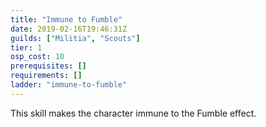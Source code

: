 ```yaml
---
title: "Immune to Fumble"
date: 2019-02-16T19:46:31Z
guilds: ["Militia", "Scouts"]
tier: 1
osp_cost: 10
prerequisites: []
requirements: []
ladder: "immune-to-fumble"
---
```

This skill makes the character immune to the Fumble effect.
